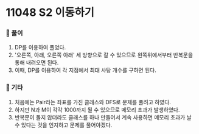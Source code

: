 # 11048 S2 이동하기

### 📂 풀이
1. DP를 이용하여 풀었다.
2. '오른쪽, 아래, 오른쪽 아래' 세 방향으로 갈 수 있으므로 왼쪽위에서부터 반복문을 통해 내려오면 된다.
3. 이때, DP를 이용하여 각 지점에서 최대 사탕 개수를 구하면 된다.

### 📌 기타
1. 처음에는 Pair라는 좌표를 가진 클래스와 DFS로 문제를 풀려고 하였다.
2. 하지만 N과 M이 각각 1000까지 될 수 있으므로 메모리 초과가 발생하였다.
3. 반복문이 돌지 않더라도 클래스를 하나 만들어서 계속 사용하면 메모리 초과가 날 수 있다는 것을 인지하고 문제를 풀어야겠다.